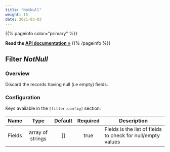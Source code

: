```yaml
---
title: "NotNull"
weight: 15
date: 2021-03-03
---
```

{{% pageinfo color="primary" %}}

**Read the [API documentation &raquo;](https://pkg.go.dev/github.com/AdRoll/baker/filter#NotNull)**
{{% /pageinfo %}}

## Filter *NotNull*

### Overview
Discard the records having null (i.e empty) fields.


### Configuration

Keys available in the `[filter.config]` section:

|Name|Type|Default|Required|Description|
|----|:--:|:-----:|:------:|-----------|
| Fields| array of strings| []| true| Fields is the list of fields to check for null/empty values|

